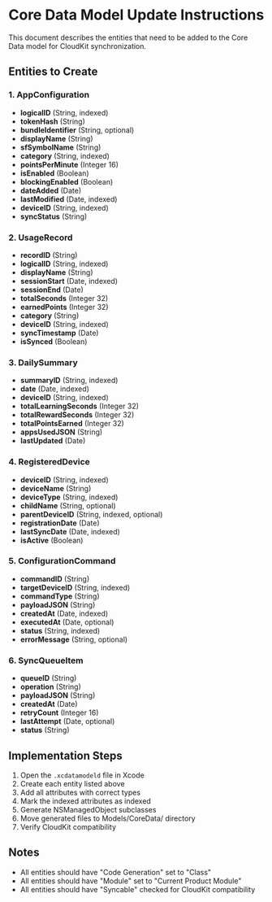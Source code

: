 # Core Data Model Update Instructions

This document describes the entities that need to be added to the Core Data model for CloudKit synchronization.

## Entities to Create

### 1. AppConfiguration
- **logicalID** (String, indexed)
- **tokenHash** (String)
- **bundleIdentifier** (String, optional)
- **displayName** (String)
- **sfSymbolName** (String)
- **category** (String, indexed)
- **pointsPerMinute** (Integer 16)
- **isEnabled** (Boolean)
- **blockingEnabled** (Boolean)
- **dateAdded** (Date)
- **lastModified** (Date, indexed)
- **deviceID** (String, indexed)
- **syncStatus** (String)

### 2. UsageRecord
- **recordID** (String)
- **logicalID** (String, indexed)
- **displayName** (String)
- **sessionStart** (Date, indexed)
- **sessionEnd** (Date)
- **totalSeconds** (Integer 32)
- **earnedPoints** (Integer 32)
- **category** (String)
- **deviceID** (String, indexed)
- **syncTimestamp** (Date)
- **isSynced** (Boolean)

### 3. DailySummary
- **summaryID** (String, indexed)
- **date** (Date, indexed)
- **deviceID** (String, indexed)
- **totalLearningSeconds** (Integer 32)
- **totalRewardSeconds** (Integer 32)
- **totalPointsEarned** (Integer 32)
- **appsUsedJSON** (String)
- **lastUpdated** (Date)

### 4. RegisteredDevice
- **deviceID** (String, indexed)
- **deviceName** (String)
- **deviceType** (String, indexed)
- **childName** (String, optional)
- **parentDeviceID** (String, indexed, optional)
- **registrationDate** (Date)
- **lastSyncDate** (Date, indexed)
- **isActive** (Boolean)

### 5. ConfigurationCommand
- **commandID** (String)
- **targetDeviceID** (String, indexed)
- **commandType** (String)
- **payloadJSON** (String)
- **createdAt** (Date, indexed)
- **executedAt** (Date, optional)
- **status** (String, indexed)
- **errorMessage** (String, optional)

### 6. SyncQueueItem
- **queueID** (String)
- **operation** (String)
- **payloadJSON** (String)
- **createdAt** (Date)
- **retryCount** (Integer 16)
- **lastAttempt** (Date, optional)
- **status** (String)

## Implementation Steps

1. Open the `.xcdatamodeld` file in Xcode
2. Create each entity listed above
3. Add all attributes with correct types
4. Mark the indexed attributes as indexed
5. Generate NSManagedObject subclasses
6. Move generated files to Models/CoreData/ directory
7. Verify CloudKit compatibility

## Notes

- All entities should have "Code Generation" set to "Class"
- All entities should have "Module" set to "Current Product Module"
- All entities should have "Syncable" checked for CloudKit compatibility
